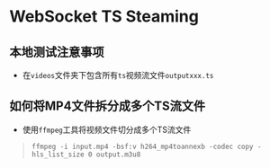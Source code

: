 # WebSocket TS Steaming

## 本地测试注意事项

- 在`videos`文件夹下包含所有`ts`视频流文件`outputxxx.ts`

## 如何将MP4文件拆分成多个TS流文件

- 使用`ffmpeg`工具将视频文件切分成多个TS流文件

> `ffmpeg -i input.mp4 -bsf:v h264_mp4toannexb -codec copy -hls_list_size 0 output.m3u8`
